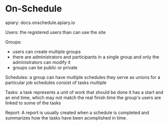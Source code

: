 # On-Schedule
apiary: docs.onschedule.apiary.io

Users: 
  the registered users than can use the site

Groups: 
- users can create multiple groups
- there are administrators and participants in a single group and only the administrators can modify it
- groups can be public or private

Schedules: 
  a group can have multiple schedules
  they serve as unions for a particular job
  schedules consist of tasks multiple

Tasks:
  a task represents a unit of work that should be done
  it has a start and an end time, which may not match the real finish time
  the group's users are linked to some of the tasks

Report:
  A report is usually created when a schedule is completed and summarizes how the tasks have been acomplished in time.
